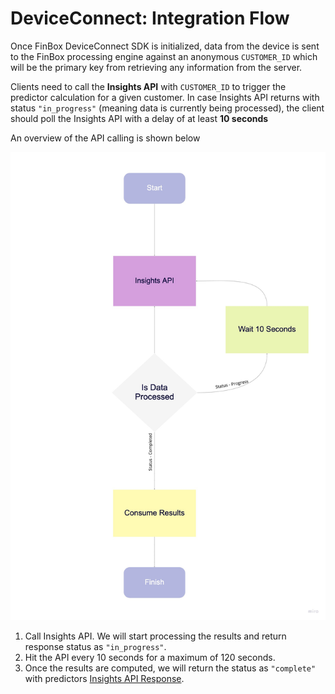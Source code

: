 # DeviceConnect: Integration Flow

Once FinBox DeviceConnect SDK is initialized, data from the device is sent to the FinBox processing engine against an anonymous `CUSTOMER_ID` which will be the primary key from retrieving any information from the server.

Clients need to call the **Insights API** with `CUSTOMER_ID` to trigger the predictor calculation for a given customer. In case Insights API returns with status `"in_progress"` (meaning data is currently being processed), the client should poll the Insights API with a delay of at least **10 seconds**

An overview of the API calling is shown below

<img src="/device_connect_back_end_integration.jpg" alt="Device Connect Backed Integration Workflow" />

1. Call Insights API. We will start processing the results and return response status as `"in_progress"`.
2. Hit the API every 10 seconds for a maximum of 120 seconds.
3. Once the results are computed, we will return the status as `"complete"` with predictors [Insights API Response](/device-connect/insights-api.html#response).

<!-- ::: tip
The response status will be `"complete"` instead of `"in_progress"` if the results are already computed and returned through callback in the last 15 mins.
::: -->

<!-- Incase we have the `request_id` and we can fetch the [Pre-Computed results](insights-api.html#pre-computed-results). -->
